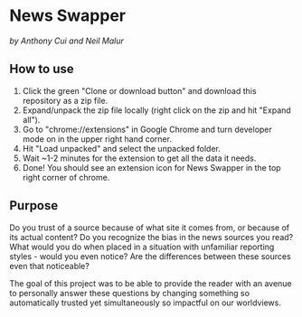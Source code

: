 # News Swapper
*by Anthony Cui and Neil Malur*

## How to use
1.  Click the green "Clone or download button" and download this repository as a zip file.
2.  Expand/unpack the zip file locally (right click on the zip and hit "Expand all").
3.  Go to "chrome://extensions" in Google Chrome and turn developer mode on in the upper right hand corner.
4.  Hit "Load unpacked" and select the unpacked folder.
5.  Wait ~1-2 minutes for the extension to get all the data it needs.
6.  Done! You should see an extension icon for News Swapper in the top right corner of chrome.

## Purpose
Do you trust of a source because of what site it comes from, or because of its actual content?  Do you recognize the bias in the news sources you read?  What would you do when placed in a situation with unfamiliar reporting styles - would you even notice?  Are the differences between these sources even that noticeable?

The goal of this project was to be able to provide the reader with an avenue to personally answer these questions by changing something so automatically trusted yet simultaneously so impactful on our worldviews.

